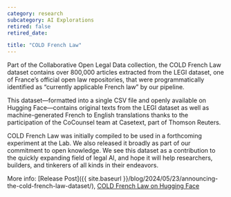 ```yaml
---
category: research
subcategory: AI Explorations
retired: false
retired_date:

title: "COLD French Law"
---
```


Part of the Collaborative Open Legal Data collection, the COLD French Law dataset contains over 800,000 articles extracted from the LEGI dataset, one of France’s official open law repositories, that were programmatically identified as “currently applicable French law” by our pipeline.

This dataset—formatted into a single CSV file and openly available on Hugging Face—contains original texts from the LEGI dataset as well as machine-generated French to English translations thanks to the participation of the CoCounsel team at Casetext, part of Thomson Reuters.

COLD French Law was initially compiled to be used in a forthcoming experiment at the Lab. We also released it broadly as part of our commitment to open knowledge. We see this dataset as a contribution to the quickly expanding field of legal AI, and hope it will help researchers, builders, and tinkerers of all kinds in their endeavors.

More info: [Release Post]({{ site.baseurl }}/blog/2024/05/23/announcing-the-cold-french-law-dataset/), [COLD French Law on Hugging Face](https://huggingface.co/datasets/harvard-lil/cold-french-law)
